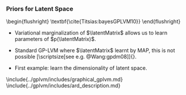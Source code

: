 <!--frame start-->
### Priors for Latent Space

\begin{flushright}
    \textbf{\cite{Titsias:bayesGPLVM10}}
  \end{flushright}
-   Variational marginalization of $\latentMatrix$ allows us to learn
    parameters of $p(\latentMatrix)$.

-   Standard GP-LVM where $\latentMatrix$ learnt by MAP, this is not
    possible [\scriptsize[see e.g. @Wang:gpdm08]]{}.

-   First example: learn the dimensionality of latent space.

<!--frame end-->
\include{../gplvm/includes/graphical_gplvm.md}
\include{../gplvm/includes/ard_description.md}
